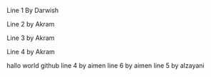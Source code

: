 Line 1 By Darwish

Line 2 by Akram

Line 3 by Akram

Line 4  by Akram

hallo world github
line 4 by aimen
line 6 by aimen
line 5 by alzayani 
